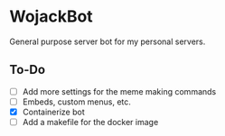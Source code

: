 # WojackBot

General purpose server bot for my personal servers.

## To-Do

- [ ] Add more settings for the meme making commands
- [ ] Embeds, custom menus, etc.
- [x] Containerize bot
- [ ] Add a makefile for the docker image
